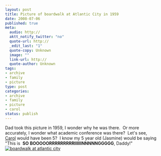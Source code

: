 ```yaml
--- 
layout: post
title: Picture of boardwalk at Atlantic City in 1959
date: 2008-07-06
published: true
meta: 
  audio: http://
  aktt_notify_twitter: "no"
  quote-url: http://
  _edit_last: "1"
  quote-copy: Unknown
  image: ""
  link-url: http://
  quote-author: Unknown
tags: 
- archive
- family
- picture
type: post
categories: 
- archive
- family
- picture
- carol
status: publish
---
```

Dad took this picture in 1959, I wonder why he was there.  Or more accurately, I wonder what academic conference was there?  Let's see, [Carol](http://liblab.net/eick/?p=135941185) would have been 5?  I know my 5 year old (Jasmine) would be saying "This is  **SO** **BOOOOORRRRRRRRRIIIIIINNNNNGGGGG**, Daddy!"[![boardwalk at atlantic city](http://media.eick.us/2011/05/336388321_d8b8ac629a.jpg)](http://www.flickr.com/photos/andreweick/336388321/ "boardwalk at atlantic city by AndrewEick, on Flickr")
